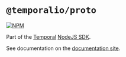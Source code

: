 # `@temporalio/proto`

[![NPM](https://img.shields.io/npm/v/@temporalio/proto)](https://www.npmjs.com/package/@temporalio/proto)

Part of the [Temporal](https://temporal.io) [NodeJS SDK](https://www.npmjs.com/package/temporalio).

See documentation on the [documentation site](https://docs.temporal.io/docs/node/reference/README).
